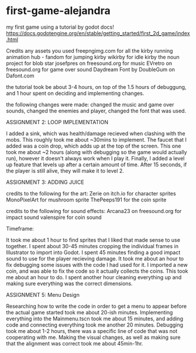 # first-game-alejandra
my first game using a tutorial by godot docs!
https://docs.godotengine.org/en/stable/getting_started/first_2d_game/index.html

Credits any assets you used
freepngimg.com for all the kirby running
animation hub - fandom for jumping kirby
wikirby for idle kirby
the noun project for blob star
josefpres on freesound.org for music
EVretro on freesound.org for game over sound
Daydream Font by DoubleGum on Dafont.com

the tutorial took be about 3-4 hours, on top of the 1.5 hours of debuggung, and 1 hour spent on deciding and implementing changes.

the following changes were made: changed the music and game over sounds, changed the enemies and player, changed the font that was used.

ASSIGNMENT 2: LOOP IMPLEMENTATION

I added a sink, which was health/damage recieved when clashing with the mobs. This roughly took me about ~30mins to implement. The faucet that I added was a coin drop, which adds up at the top of the screen. This one took me about ~2 hours (along with debugging so the game would actually run), however it doesn't always work when I play it. Finally, I added a level up feature that levels up after a certain amount of time. After 15 seconds, if the player is still alive, they will make it to level 2. 


ASSIGNMENT 3: ADDING JUICE

credits to the following for the art:
Zerie on itch.io for character sprites
MonoPixelArt for mushroom sprite
ThePeeps191 for the coin sprite

credits to the following for sound effects:
Arcana23 on freesound.org for impact sound
valenspire for coin sound

Timeframe:

It took me about 1 hour to find sprites that I liked that made sense to use together.
I spent about 30-45 minutes cropping the individual frames in Illustrator to import into Godot.
I spent 45 minutes finding a good impact sound to use for the player recieving damage. It took me about an hour to fix debugging some issues with the code I had used for it.
I imported a new coin, and was able to fix the code so it actually collects the coins. This took me about an hour to do.
I spent another hour cleaning everything up and making sure everything was the correct dimensions.



ASSIGNMENT 5: Menu Design

Researching how to write the code in order to get a menu to appear before the actual game started took me about 20-ish minutes.
Implementing everything into the Mainmenu.tscn took me about 15 minutes, and adding code and connecting everything took me another 20 minutes.
Debugging took me about 1-2 hours, there was a specific line of code that was not cooperating with me.
Making the visual changes, as well as making sure that the alignment was correct took me about 45min-1hr.
